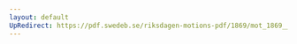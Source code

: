 ```yaml
---
layout: default
UpRedirect: https://pdf.swedeb.se/riksdagen-motions-pdf/1869/mot_1869__ak__00008.pdf
---
```

